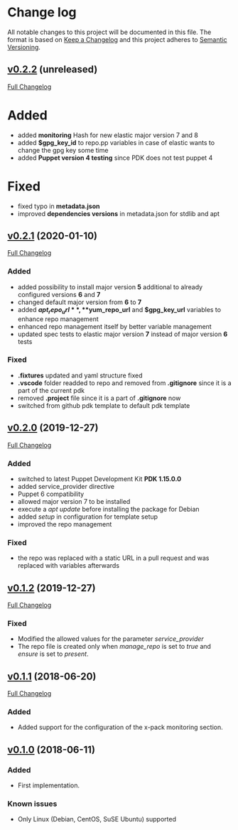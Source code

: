 # Change log

All notable changes to this project will be documented in this file. The format is based on [Keep a Changelog](http://keepachangelog.com/en/1.0.0/) and this project adheres to [Semantic Versioning](http://semver.org).

## [v0.2.2](https://github.com/noris-network/norisnetwork-auditbeat/tree/v0.2.2) (unreleased)

[Full Changelog](https://github.com/noris-network/norisnetwork-auditbeat/compare/v0.2.1...v0.2.2)

# Added

- added **monitoring** Hash for new elastic major version 7 and 8
- added **$gpg_key_id** to repo.pp variables in case of elastic wants to change the gpg key some time
- added **Puppet version 4 testing** since PDK does not test puppet 4

# Fixed

- fixed typo in **metadata.json**
- improved **dependencies versions** in metadata.json for stdlib and apt


## [v0.2.1](https://github.com/noris-network/norisnetwork-auditbeat/tree/v0.2.1) (2020-01-10)

[Full Changelog](https://github.com/noris-network/norisnetwork-auditbeat/compare/v0.2.0...v0.2.1)

### Added

- added possibility to install major version **5** additional to already configured versions **6** and **7**
- changed default major version from **6** to **7**
- added **$apt_repo_url**, **$yum_repo_url** and **$gpg_key_url** variables to enhance repo management
- enhanced repo management itself by better variable management
- updated spec tests to elastic major version **7** instead of major version **6** tests

### Fixed

- **.fixtures** updated and yaml structure fixed
- **.vscode** folder readded to repo and removed from **.gitignore** since it is a part of the current pdk
- removed **.project** file since it is a part of **.gitignore** now
- switched from github pdk template to default pdk template

## [v0.2.0](https://github.com/noris-network/norisnetwork-auditbeat/tree/v0.2.0) (2019-12-27)

[Full Changelog](https://github.com/noris-network/norisnetwork-auditbeat/compare/v0.1.2...v0.2.0)

### Added

- switched to latest Puppet Development Kit **PDK 1.15.0.0**
- added service_provider directive
- Puppet 6 compatibility
- allowed major version 7 to be installed
- execute a *apt update* before installing the package for Debian
- added *setup* in configuration for template setup
- improved the repo management

### Fixed

- the repo was replaced with a static URL in a pull request and was replaced with variables afterwards

## [v0.1.2](https://github.com/noris-network/norisnetwork-auditbeat/tree/v0.1.2) (2019-12-27)

[Full Changelog](https://github.com/noris-network/norisnetwork-auditbeat/compare/v0.1.1...v0.1.2)

### Fixed

- Modified the allowed values for the parameter *service_provider*
- The repo file is created only when *manage_repo* is set to *true* and *ensure* is set to *present*.


## [v0.1.1](https://github.com/noris-network/norisnetwork-auditbeat/tree/v0.1.1) (2018-06-20)

[Full Changelog](https://github.com/noris-network/norisnetwork-auditbeat/compare/v0.1.0...v0.1.1)

### Added

- Added support for the configuration of the x-pack monitoring section.

## [v0.1.0](https://github.com/noris-network/norisnetwork-auditbeat/tree/v0.1.0) (2018-06-11)

### Added

- First implementation.

### Known issues

- Only Linux (Debian, CentOS, SuSE Ubuntu) supported
